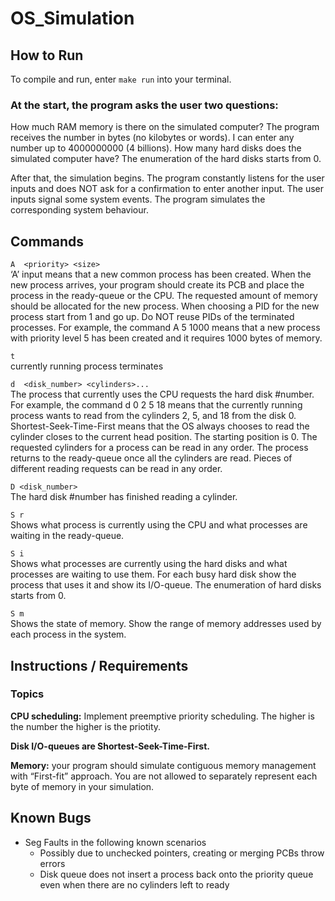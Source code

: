 # OS_Simulation
## How to Run
To compile and run, enter ```make run``` into your terminal.

### At the start, the program asks the user two questions:
How much RAM memory is there on the simulated computer? The program receives the number in bytes (no kilobytes or words). I can enter any number up to 4000000000 (4 billions).
How many hard disks does the simulated computer have? The enumeration of the hard disks starts from 0.


After that, the simulation begins. The program constantly listens for the user inputs and does NOT ask for a confirmation to enter another input. The user inputs signal some system events. The program simulates the corresponding system behaviour.

## Commands
```A  <priority> <size>``` <br />
‘A’ input means that a new common process has been created. When the new process arrives, your program should create its PCB and place the process in the ready-queue or the CPU. The requested amount of memory should be allocated for the new process. When choosing a PID for the new process start from 1 and go up. Do NOT reuse PIDs of the terminated processes. For example, the command A 5 1000 means that a new process with priority level 5 has been created and it requires 1000 bytes of memory.

```t``` <br />
currently running process terminates

```d  <disk_number> <cylinders>...``` <br />
The process that currently uses the CPU requests the hard disk #number. For example, the command d 0 2 5 18 means that the currently running process wants to read from the cylinders 2, 5, and 18 from the disk 0. Shortest-Seek-Time-First means that the OS always chooses to read the cylinder closes to the current head position. The starting position is 0. The requested cylinders for a process can be read in any order. The process returns to the ready-queue once all the cylinders are read. Pieces of different reading requests can be read in any order.

```D <disk_number>``` <br />
The hard disk #number has finished reading a cylinder.

```S r``` <br />
Shows what process is currently using the CPU and what processes are waiting in the ready-queue.

```S i``` <br />
Shows what processes are currently using the hard disks and what processes are waiting to use them. For each busy hard disk show the process that uses it and show its I/O-queue. The enumeration of hard disks starts from 0.

```S m``` <br />
Shows the state of memory. Show the range of memory addresses used by each process in the system.

## Instructions / Requirements
### Topics
**CPU scheduling:** Implement preemptive priority scheduling. The higher is the number the higher is the priotity.

**Disk I/O-queues are Shortest-Seek-Time-First.**

**Memory:** your program should simulate contiguous memory management with “First-fit” approach. You are not allowed to separately represent each byte of memory in your simulation.

## Known Bugs
* Seg Faults in the following known scenarios
  * Possibly due to unchecked pointers, creating or merging PCBs throw errors
  * Disk queue does not insert a process back onto the priority queue even when there are no cylinders left to ready
